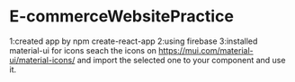 # E-commerceWebsitePractice
1:created app by npm create-react-app
2:using firebase
3:installed material-ui for icons
    seach the icons on https://mui.com/material-ui/material-icons/
    and import the selected one to your component and use it.